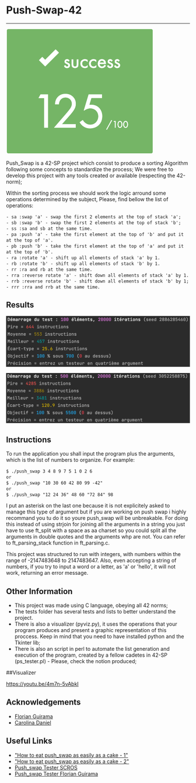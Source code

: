 # Push-Swap-42

___

![Score_ps](https://github.com/BilelLk/42/blob/main/push_swap/.img/score_push_swap.png)

Push_Swap is a 42-SP project which consist to produce a sorting Algorithm following some
concepts to standardize the process;
We were free to develop this project with any tools created or available (respecting the 42-norm);

Within the sorting process we should work the logic arround some operations determined by the subject,
Please, find bellow the list of operations:
```
- sa :swap 'a' - swap the first 2 elements at the top of stack 'a';
- sb :swap 'b' - swap the first 2 elements at the top of stack 'b';
- ss :sa and sb at the same time.
- pa :push 'a' - take the first element at the top of 'b' and put it at the top of 'a'.
- pb :push 'b' - take the first element at the top of 'a' and put it at the top of 'b'.
- ra :rotate 'a' - shift up all elements of stack 'a' by 1.
- rb :rotate 'b' - shift up all elements of stack 'b' by 1.
- rr :ra and rb at the same time.
- rra :reverse rotate 'a' - shift down all elements of stack 'a' by 1.
- rrb :reverse rotate 'b' - shift down all elements of stack 'b' by 1;
- rrr :rra and rrb at the same time.
```

## Results

![100 Entiers](https://github.com/BilelLk/42/blob/main/push_swap/.img/100_result_ps.png)

![500 Entiers](https://github.com/BilelLk/42/blob/main/push_swap/.img/500_result_p_s.png)

## Instructions

To run the application you shall input the program plus the arguments, which is the list of numbers to organize. For example:
```
$ ./push_swap 3 4 8 9 7 5 1 0 2 6
or
$ ./push_swap "10 30 60 42 80 99 -42"
or
$ ./push_swap "12 24 36" 48 60 "72 84" 98
```
I put an asterisk on the last one because it is not explicitely asked to manage this type of argument but if you are 
working on push swap i highly recommand you tu do it so youre push_swap will be unbreakable. For doing this instead of using strjoin for 
joining all the arguments in a string you just have to use ft_split with a space as aa charset so you could split all the arguments in double quotes
and the arguments whp are not. You can refer to ft_parsing_stack function in ft_parsing.c.

This project was structured to run with integers, with numbers within the range of -2147483648 to 2147483647.
Also, even accepting a string of numbers, if you try to input a word or a letter, as 'a' or 'hello', it will not work, returning an error message.

## Other Information

- This project was made using C language, obeying all 42 norms;
- The tests folder has several tests and lists to better understand the project.
- There is also a visualizer (pyviz.py), it uses the operations that your program produces and present a graphic representation of this proccess. Keep in mind that you need to have installed python and the Tkinter lib;
- There is also an script in perl to automate the list generation and execution of the program, created by a fellow cadetes in 42-SP (ps_tester.pl) - Please, check the notion produced;

##Visualizer

https://youtu.be/4m7n-5vAbkI

## Acknowledgements

- [Florian Guirama](https://github.com/Florian1215)
- [Carolina Daniel](https://github.com/caroldaniel)

## Useful Links

- ["How to eat push_swap as easily as a cake - 1"](https://techdebt.tistory.com/26)
- ["How to eat push_swap as easily as a cake - 2"](https://techdebt.tistory.com/27)
- [Push_swap Tester SCROS](https://github.com/SimonCROS/push_swap_tester)
- [Push_swap Tester Florian Guirama](https://github.com/Florian1215/Push_Swap-Tester)